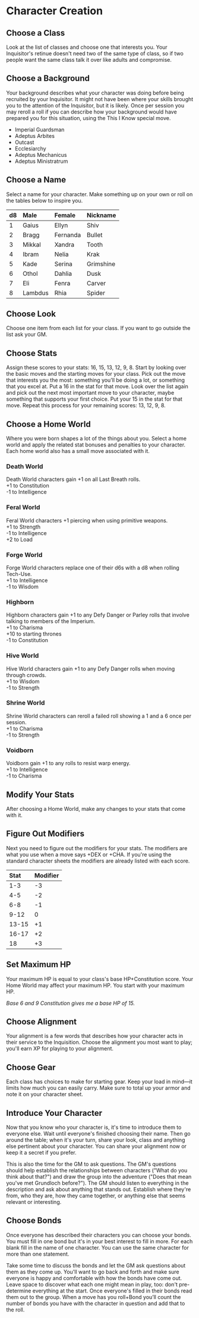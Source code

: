 # Character Creation

## Choose a Class
Look at the list of classes and choose one that interests you. Your Inquisitor's retinue doesn't need two of the same type of class, so if two people want the same class talk it over like adults and compromise.

## Choose a Background
Your background describes what your character was doing before being recruited by your Inquisitor. It might not have been where your skills brought you to the attention of the Inquisitor, but it is likely. Once per session you may reroll a roll if you can describe how your background would have prepared you for this situation, using the This I Know special move.

  - Imperial Guardsman
  - Adeptus Arbites
  - Outcast
  - Ecclesiarchy
  - Adeptus Mechanicus
  - Adeptus Ministratrum

## Choose a Name
Select a name for your character. Make something up on your own or roll on the tables below to inspire you.

|d8|Male|Female|Nickname|
|:--|:--|:--|:--|
|1|Gaius|Ellyn|Shiv|
|2|Bragg|Fernanda|Bullet|
|3|Mikkal|Xandra|Tooth|
|4|Ibram|Nelia|Krak|
|5|Kade|Serina|Grimshine|
|6|Othol|Dahlia|Dusk|
|7|Eli|Fenra|Carver|
|8|Lambdus|Rhia|Spider|

## Choose Look
Choose one item from each list for your class. If you want to go outside the list ask your GM.

## Choose Stats
Assign these scores to your stats: 16, 15, 13, 12, 9, 8. Start by looking over the basic moves and the starting moves for your class. Pick out the move that interests you the most: something you’ll be doing a lot, or something that you excel at. Put a 16 in the stat for that move. Look over the list again and pick out the next most important move to your character, maybe something that supports your first choice. Put your 15 in the stat for that move. Repeat this process for your remaining scores: 13, 12, 9, 8.

## Choose a Home World
Where you were born shapes a lot of the things about you. Select a home world and apply the related stat bonuses and penalties to your character. Each home world also has a small move associated with it.

### Death World
Death World characters gain +1 on all Last Breath rolls.  
+1 to Constitution  
-1 to Intelligence  

### Feral World
Feral World characters +1 piercing when using primitive weapons.  
+1 to Strength  
-1 to Intelligence  
+2 to Load  

### Forge World
Forge World characters replace one of their d6s with a d8 when rolling Tech-Use.  
+1 to Intelligence  
-1 to Wisdom  

### Highborn
Highborn characters gain +1 to any Defy Danger or Parley rolls that involve talking to members of the Imperium.  
+1 to Charisma  
+10 to starting thrones  
-1 to Constitution  

### Hive World
Hive World characters gain +1 to any Defy Danger rolls when moving through crowds.  
+1 to Wisdom  
-1 to Strength  

### Shrine World
Shrine World characters can reroll a failed roll showing a 1 and a 6 once per session.  
+1 to Charisma  
-1 to Strength

### Voidborn
Voidborn gain +1 to any rolls to resist warp energy.  
+1 to Intelligence  
-1 to Charisma  

## Modify Your Stats
After choosing a Home World, make any changes to your stats that come with it.

## Figure Out Modifiers
Next you need to figure out the modifiers for your stats. The modifiers are what you use when a move says +DEX or +CHA. If you're using the standard character sheets the modifiers are already listed with each score.

|Stat|Modifier|
|:--|:--|
|1-3|-3|
|4-5|-2|
|6-8|-1|
|9-12|0|
|13-15|+1|
|16-17|+2|
|18|+3|

## Set Maximum HP
Your maximum HP is equal to your class's base HP+Constitution score. Your Home World may affect your maximum HP. You start with your maximum HP.

*Base 6 and 9 Constitution gives me a base HP of 15.*

## Choose Alignment
Your alignment is a few words that describes how your character acts in their service to the Inquisition. Choose the alignment you most want to play; you'll earn XP for playing to your alignment.

## Choose Gear
Each class has choices to make for starting gear. Keep your load in mind—it limits how much you can easily carry. Make sure to total up your armor and note it on your character sheet.

## Introduce Your Character
Now that you know who your character is, it's time to introduce them to everyone else. Wait until everyone's finished choosing their name. Then go around the table; when it's your turn, share your look, class and anything else pertinent about your character. You can share your alignment now or keep it a secret if you prefer.

This is also the time for the GM to ask questions. The GM's questions should help establish the relationships between characters ("What do you think about that?") and draw the group into the adventure ("Does that mean you've met Grundloch before?"). The GM should listen to everything in the description and ask about anything that stands out. Establish where they're from, who they are, how they came together, or anything else that seems relevant or interesting.

## Choose Bonds
Once everyone has described their characters you can choose your bonds. You must fill in one bond but it's in your best interest to fill in more. For each blank fill in the name of one character. You can use the same character for more than one statement.

Take some time to discuss the bonds and let the GM ask questions about them as they come up. You'll want to go back and forth and make sure everyone is happy and comfortable with how the bonds have come out. Leave space to discover what each one might mean in play, too: don't pre-determine everything at the start. Once everyone's filled in their bonds read them out to the group. When a move has you roll+Bond you’ll count the number of bonds you have with the character in question and add that to the roll.
